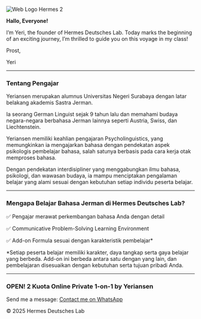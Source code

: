 
![Web Logo Hermes 2](https://github.com/user-attachments/assets/26eec5a9-291e-4e61-90cd-f8015bcbfda6)

**Hallo, Everyone!**

I’m Yeri, the founder of Hermes Deutsches Lab.
Today marks the beginning of an exciting journey,
I’m thrilled to guide you on this voyage in my class!

Prost,

Yeri

---

### Tentang Pengajar
Yeriansen merupakan alumnus Universitas Negeri Surabaya dengan latar belakang akademis Sastra Jerman.

Ia seorang German Linguist sejak 9 tahun lalu dan memahami budaya negara-negara berbahasa Jerman lainnya
seperti Austria, Swiss, dan Liechtenstein.

Yeriansen memiliki keahlian pengajaran Psycholinguistics,
yang memungkinkan ia mengajarkan bahasa dengan pendekatan aspek psikologis pembelajar bahasa,
salah satunya berbasis pada cara kerja otak memproses bahasa.

Dengan pendekatan interdisipliner yang menggabungkan ilmu bahasa, psikologi, dan wawasan budaya,
ia mampu menciptakan pengalaman belajar yang alami sesuai dengan kebutuhan setiap individu peserta belajar.

---

### Mengapa Belajar Bahasa Jerman di Hermes Deutsches Lab? 
✅ Pengajar merawat perkembangan
     bahasa Anda dengan detail

✅ Communicative Problem-Solving
     Learning Environment

✅ Add-on Formula sesuai dengan
     karakteristik pembelajar*

 *Setiap peserta belajar memiliki karakter,
 daya tangkap serta gaya belajar yang berbeda. 
 Add-on ini berbeda antara satu dengan yang lain,
 dan pembelajaran disesuaikan dengan
 kebutuhan serta tujuan pribadi Anda.

---

### OPEN! 2 Kuota Online Private 1-on-1 by Yeriansen

Send me a message: [Contact me on WhatsApp](https://wa.me/6285791739369)

&copy; 2025 Hermes Deutsches Lab

